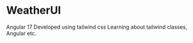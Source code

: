 # WeatherUI

Angular 17
Developed using tailwind css 
Learning about tailwind classes, Angular etc.

